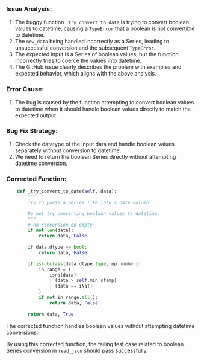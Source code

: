 ### Issue Analysis:
1. The buggy function `_try_convert_to_date` is trying to convert boolean values to datetime, causing a `TypeError` that a boolean is not convertible to datetime.
2. The `new_data` being handled incorrectly as a Series, leading to unsuccessful conversion and the subsequent `TypeError`.
3. The expected input is a Series of boolean values, but the function incorrectly tries to coerce the values into datetime.
4. The GitHub issue clearly describes the problem with examples and expected behavior, which aligns with the above analysis.

### Error Cause:
1. The bug is caused by the function attempting to convert boolean values to datetime when it should handle boolean values directly to match the expected output.

### Bug Fix Strategy:
1. Check the datatype of the input data and handle boolean values separately without conversion to datetime.
2. We need to return the boolean Series directly without attempting datetime conversion.

### Corrected Function:

```python
    def _try_convert_to_date(self, data):
        """
        Try to parse a Series like into a date column.

        Do not try converting boolean values to datetime.
        """
        # no conversion on empty
        if not len(data):
            return data, False
        
        if data.dtype == bool:
            return data, False

        if issubclass(data.dtype.type, np.number):
            in_range = (
                isna(data)
                | (data > self.min_stamp)
                | (data == iNaT)
            )
            if not in_range.all():
                return data, False
        
        return data, True
```

The corrected function handles boolean values without attempting datetime conversions.

By using this corrected function, the failing test case related to boolean Series conversion in `read_json` should pass successfully.